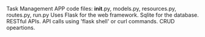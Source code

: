 Task Management APP
code files: __init__.py, models.py, resources.py, routes.py, run.py
Uses Flask for the web framework.
Sqlite for the database.
RESTful APIs.
API calls using 'flask shell' or curl commands.
CRUD opeartions.
